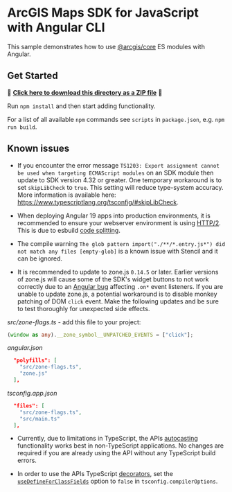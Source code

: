 # ArcGIS Maps SDK for JavaScript with Angular CLI

This sample demonstrates how to use [@arcgis/core](https://www.npmjs.com/package/@arcgis/core) ES modules with Angular.

## Get Started

📁 **[Click here to download this directory as a ZIP file](https://esri.github.io/jsapi-resources/zips/core-sample-jsapi-angular-cli.zip)** 📁

Run `npm install` and then start adding functionality.

For a list of all available `npm` commands see `scripts` in `package.json`, e.g. `npm run build`.

## Known issues

- If you encounter the error message `TS1203: Export assignment cannot be used when targeting ECMAScript modules` on an SDK module then update to SDK version 4.32 or greater. One temporary workaround is to set `skipLibCheck` to `true`. This setting will reduce type-system accuracy. More information is available here: https://www.typescriptlang.org/tsconfig/#skipLibCheck.

- When deploying Angular 19 apps into production environments, it is recommended to ensure your webserver environment is using [HTTP/2](https://developer.mozilla.org/en-US/docs/Web/HTTP/Basics_of_HTTP/Evolution_of_HTTP#http2_%E2%80%93_a_protocol_for_greater_performance). This is due to esbuild [code splitting](https://esbuild.github.io/api/#splitting).

- The compile warning `The glob pattern import("./**/*.entry.js*") did not match any files [empty-glob]` is a known issue with Stencil and it can be ignored.

- It is recommended to update to zone.js `0.14.5` or later. Earlier versions of zone.js will cause some of the SDK's widget buttons to not work correctly due to an [Angular bug](https://github.com/angular/angular/issues/54581) affecting `.on*` event listeners. If you are unable to update zone.js, a potential workaround is to disable monkey patching of DOM `click` event. Make the following updates and be sure to test thoroughly for unexpected side effects.

_src/zone-flags.ts_ - add this file to your project:

```ts
(window as any).__zone_symbol__UNPATCHED_EVENTS = ["click"];
```

_angular.json_

```json
  "polyfills": [
    "src/zone-flags.ts",
    "zone.js"
  ],
```

_tsconfig.app.json_

```json
  "files": [
    "src/zone-flags.ts",
    "src/main.ts"
  ],
```

- Currently, due to limitations in TypeScript, the APIs [autocasting](https://developers.arcgis.com/javascript/latest/programming-patterns/#autocasting) functionality works best in non-TypeScript applications. No changes are required if you are already using the API without any TypeScript build errors.

- In order to use the APIs TypeScript [decorators](https://developers.arcgis.com/javascript/latest/api-reference/esri-core-accessorSupport-decorators.html), set the [`useDefineForClassFields`](https://www.typescriptlang.org/tsconfig#useDefineForClassFields) option to `false` in `tsconfig.compilerOptions`.
